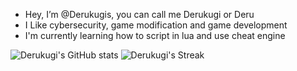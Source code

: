 - Hey, I’m @Derukugis, you can call me Derukugi or Deru
- I Like cybersecurity, game modification and game development
- I'm currently learning how to script in lua and use cheat engine

![Derukugi's GitHub stats](https://github-readme-stats.vercel.app/api?username=derukugis&show_icons=true&theme=tokyonight)       ![Derukugi's Streak](https://github-readme-streak-stats.herokuapp.com/?user=Derukugi&theme=tokyonight&hide_border=false)


